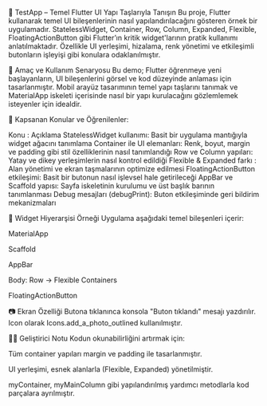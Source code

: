 📱 TestApp – Temel Flutter UI Yapı Taşlarıyla Tanışın
Bu proje, Flutter kullanarak temel UI bileşenlerinin nasıl yapılandırılacağını gösteren örnek bir uygulamadır. StatelessWidget, Container, Row, Column, Expanded, Flexible, FloatingActionButton gibi Flutter’ın kritik widget'larının pratik kullanımı anlatılmaktadır. Özellikle UI yerleşimi, hizalama, renk yönetimi ve etkileşimli butonların işleyişi gibi konulara odaklanılmıştır.

🚀 Amaç ve Kullanım Senaryosu
Bu demo; Flutter öğrenmeye yeni başlayanların, UI bileşenlerini görsel ve kod düzeyinde anlaması için tasarlanmıştır. Mobil arayüz tasarımının temel yapı taşlarını tanımak ve MaterialApp iskeleti içerisinde nasıl bir yapı kurulacağını gözlemlemek isteyenler için idealdir.

🔧 Kapsanan Konular ve Öğrenilenler:

Konu	: Açıklama
StatelessWidget kullanımı: 	Basit bir uygulama mantığıyla widget ağacını tanımlama
Container ile UI elemanları:	Renk, boyut, margin ve padding gibi stil özelliklerinin nasıl tanımlandığı
Row ve Column yapıları:	Yatay ve dikey yerleşimlerin nasıl kontrol edildiği
Flexible & Expanded farkı	: Alan yönetimi ve ekran taşmalarının optimize edilmesi
FloatingActionButton etkileşimi:	Basit bir butonun nasıl işlevsel hale getirileceği
AppBar ve Scaffold yapısı:	Sayfa iskeletinin kurulumu ve üst başlık barının tanımlanması
Debug mesajları (debugPrint):	Buton etkileşiminde geri bildirim mekanizmaları

🧱 Widget Hiyerarşisi Örneği
Uygulama aşağıdaki temel bileşenleri içerir:

MaterialApp

  Scaffold

   AppBar

   Body: Row -> Flexible Containers

   FloatingActionButton

📷 Ekran Özelliği
Butona tıklanınca konsola "Buton tıklandı" mesajı yazdırılır. Icon olarak Icons.add_a_photo_outlined kullanılmıştır.

🧑‍💻 Geliştirici Notu
Kodun okunabilirliğini artırmak için:

Tüm container yapıları margin ve padding ile tasarlanmıştır.

UI yerleşimi, esnek alanlarla (Flexible, Expanded) yönetilmiştir.

myContainer, myMainColumn gibi yapılandırılmış yardımcı metodlarla kod parçalara ayrılmıştır.
